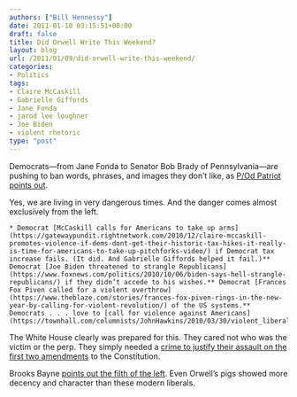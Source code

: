 ```yaml
---
authors: ["Bill Hennessy"]
date: 2011-01-10 03:15:51+00:00
draft: false
title: Did Orwell Write This Weekend?
layout: blog
url: /2011/01/09/did-orwell-write-this-weekend/
categories:
- Politics
tags:
- Claire McCaskill
- Gabrielle Giffords
- Jane Fonda
- jarod lee loughner
- Joe Biden
- violent rhetoric
type: "post"
---
```


Democrats—from Jane Fonda to Senator Bob Brady of Pennsylvania—are pushing to ban words, phrases, and images they don’t like, as [P/Od Patriot points out](https://www.poedpatriot.com/2011/01/attack-on-free-speech-begins-democrat.html).

 

Yes, we are living in very dangerous times. And the danger comes almost exclusively from the left.

 

    * Democrat [McCaskill calls for Americans to take up arms](https://gatewaypundit.rightnetwork.com/2010/12/claire-mccaskill-promotes-violence-if-dems-dont-get-their-historic-tax-hikes-it-really-is-time-for-americans-to-take-up-pitchforks-video/) if Democrat tax increase fails. (It did. And Gabrielle Giffords helped it fail.)** Democrat [Joe Biden threatened to strangle Republicans](https://www.foxnews.com/politics/2010/10/06/biden-says-hell-strangle-republicans/) if they didn’t accede to his wishes.** Democrat [Frances Fox Piven called for a violent overthrow](https://www.theblaze.com/stories/frances-fox-piven-rings-in-the-new-year-by-calling-for-violent-revolution/) of the US systems.** Democrats . . . love to [call for violence against Americans](https://townhall.com/columnists/JohnHawkins/2010/03/30/violent_liberal_hate_rhetoric_fifteen_quotes/page/full/).  

The White House clearly was prepared for this. They cared not who was the victim or the perp. They simply needed a [crime to justify their assault on the first two amendments](https://www.foxnews.com/politics/2011/01/08/report-obama-administration-plans-create-internet-id-americans/) to the Constitution. 

 

Brooks Bayne [points out the filth of the left](https://thegraph.com/2011/01/leftists-take-to-twitter-to-blamethreaten-beck-palin-and-tea-party-for-az-shooting/). Even Orwell’s pigs showed more decency and character than these modern liberals. 

